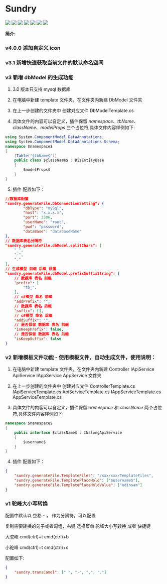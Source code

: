 ﻿# Sundry

![](https://img.shields.io/badge/version-2.0.0-brightgreen.svg) ![](https://img.shields.io/github/issues/odinsam/odin-vsce-sundry) ![](https://img.shields.io/github/forks/odinsam/odin-vsce-sundry) ![](https://img.shields.io/github/stars/odinsam/odin-vsce-sundry) ![](https://img.shields.io/badge/platform-typeScript-brightgreen.svg) ![](https://img.shields.io/github/license/odinsam/odin-vsce-sundry) [![](https://img.shields.io/badge/Blog-odinsam.com-blue.svg)](https://odinsam.com)

**简介:**

### v4.0.0 添加自定义 icon

### v3.1 新增快速获取当前文件的默认命名空间

### v3 新增 dbModel 的生成功能

1. 3.0 版本只支持 mysql 数据库

2. 在电脑中新建 template 文件夹，在文件夹内新建 DbModel 文件夹

3. 在上一步创建的文件夹中 创建对应文件 DbModelTemplate.cs

4. 具体文件的内容可以自定义，插件保留 $namespace$、$tbName$、$className$、$modelProps$ 三个占位符,具体文件内容样例如下:

```csharp
using System.ComponentModel.DataAnnotations;
using System.ComponentModel.DataAnnotations.Schema;
namespace $namespace$
{
    [Table("$tbName$")]
    public class $className$ : BizEntityBase
    {
        $modelProps$
    }
}
```

5. 插件 配置如下：

```json
//数据库配置
"sundry.generateFile.DbConnectionSetting": {
        "dbType": "mySql",
        "host": "x.x.x.x",
        "port": 3306,
        "userName": "root",
        "pwd": "password",
        "dataBase": "databaseName"
},
// 数据库表名分隔符
"sundry.generateFile.dbModel.splitChars": [
    "_",
    "-",
    "."
],
// 生成模型 前缀 后缀 设置
"sundry.generateFile.dbModel.prefixSuffixString": {
    // 数据库 表名 前缀
    "prefix": [
        "tb_",
    ],
    // c#模型 命名 前缀
    "addPrefix": "",
    // 数据库 表名 后缀
    "suffix": [],
    // c#模型 命名 后缀
    "addSuffix": "",
    // 是否保留 数据库 表名 前缀
    "isKeepPrefix": false,
    // 是否保留 数据库 表名 后缀
    "isKeepSuffix": false
}
```

### v2 新增模板文件功能 - 使用模板文件，自动生成文件，使用说明：

1. 在电脑中新建 template 文件夹，在文件夹内新建 Controller IApiService ApiService IAppService AppService 文件夹

2. 在上一步创建的文件夹中 创建对应文件 ControllerTemplate.cs IApiServiceTemplate.cs ApiServiceTemplate.cs IAppServiceTemplate.cs AppServiceTemplate.cs

3. 具体文件的内容可以自定义，插件保留 $namespace$ 和 $className$ 两个占位符,具体文件内容样例如下:

```csharp
namespace $namespace$
{
    public interface $className$ : INalongApiService
    {
        $username$
    }
}
```

4. 插件 配置如下：

```json
{
    "sundry.generateFile.TemplateFiles": "/xxx/xxx/TemplateFiles",
    "sundry.generateFile.TemplatePlaceHold": ["$username$"],
    "sundry.generateFile.TemplatePlaceHoldValue": ["odinsam"]
}
```

### v1 驼峰大小写转换

配置中默认以 空格 - ， 作为分隔符。可以配置

复制需要转换的句子或者词组，右键 选择菜单 驼峰大小写转换 或者 快捷键

大驼峰 cmd(ctrl)+t cmd(ctrl)+b

小驼峰 cmd(ctrl)+t cmd(ctrl)+s

配置如下:

```json
{
    "sundry.transCamel": [" ", "-", ",", "."]
}
```
